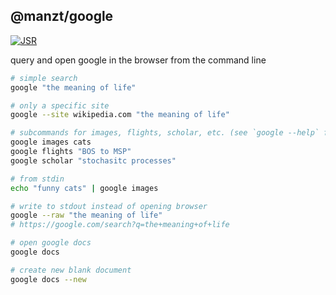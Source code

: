 ## @manzt/google

[![JSR](https://jsr.io/badges/@manzt/googler)](https://jsr.io/@manzt/googler)

query and open google in the browser from the command line

```bash
# simple search
google "the meaning of life"

# only a specific site
google --site wikipedia.com "the meaning of life"

# subcommands for images, flights, scholar, etc. (see `google --help` for more)
google images cats
google flights "BOS to MSP"
google scholar "stochasitc processes"

# from stdin
echo "funny cats" | google images

# write to stdout instead of opening browser
google --raw "the meaning of life"
# https://google.com/search?q=the+meaning+of+life

# open google docs
google docs

# create new blank document
google docs --new
```
